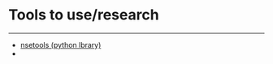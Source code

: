 # Tools to use/research

---

 - [nsetools (python lbrary)](https://nsetools.readthedocs.io/en/latest/introduction.html)
 - 
